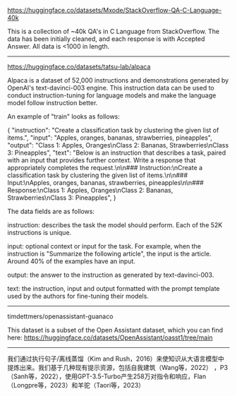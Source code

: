 https://huggingface.co/datasets/Mxode/StackOverflow-QA-C-Language-40k

This is a collection of ~40k QA's in C Language from StackOverflow. The data has been initially cleaned, and each response is with Accepted Answer. All data is <1000 in length.

---

https://huggingface.co/datasets/tatsu-lab/alpaca

Alpaca is a dataset of 52,000 instructions and demonstrations generated by OpenAI's text-davinci-003 engine. 
This instruction data can be used to conduct instruction-tuning for language models and make the language model follow instruction better.

An example of "train" looks as follows:

{
    "instruction": "Create a classification task by clustering the given list of items.",
    "input": "Apples, oranges, bananas, strawberries, pineapples",
    "output": "Class 1: Apples, Oranges\nClass 2: Bananas, Strawberries\nClass 3: Pineapples",
    "text": "Below is an instruction that describes a task, paired with an input that provides further context. Write a response that appropriately completes the request.\n\n### Instruction:\nCreate a classification task by clustering the given list of items.\n\n### Input:\nApples, oranges, bananas, strawberries, pineapples\n\n### Response:\nClass 1: Apples, Oranges\nClass 2: Bananas, Strawberries\nClass 3: Pineapples",
}

The data fields are as follows:

instruction: describes the task the model should perform. Each of the 52K instructions is unique.

input: optional context or input for the task. For example, when the instruction is "Summarize the following article", the input is the article. Around 40% of the examples have an input.

output: the answer to the instruction as generated by text-davinci-003.

text: the instruction, input and output formatted with the prompt template used by the authors for fine-tuning their models.

---

timdettmers/openassistant-guanaco

This dataset is a subset of the Open Assistant dataset, which you can find here: https://huggingface.co/datasets/OpenAssistant/oasst1/tree/main

---

我们通过执行句子/离线蒸馏（Kim and Rush，2016）来使知识从大语言模型中提炼出来。我们基于几种现有提示资源，包括自我建筑（Wang等，2022）
，P3（Sanh等，2022），使用GPT-3.5-Turbo产生258万对指令和响应，Flan （Longpre等，2023）和羊驼（Taori等，2023）

